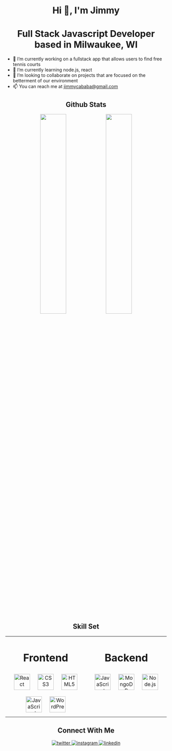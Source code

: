 
<h1 align="center">Hi 👋, I'm Jimmy</h1>
<h1 align="center">Full Stack Javascript Developer based in Milwaukee, WI</h1>

- 🔭 I’m currently working on a fullstack app that allows users to find free tennis courts
- 🌱 I’m currently learning node.js, react
- 👯 I’m looking to collaborate on projects that are focused on the betterment of our environment
- 📫 You can reach me at jimmycababa@gmail.com

<h2 align="center">Github Stats</h2>

<div align="center"><img src="https://github-readme-stats.vercel.app/api?username=jimmycababa&show_icons=true&locale=en" align="center" width="40%"/>
<img src="https://github-readme-streak-stats.herokuapp.com/?user=jimmycababa" align="center" width="40%"/>
</div> 

<h2 align="center">Skill Set</h2>
<div align="center" width="100%"> 
<table><tr><td valign="top" width="50%">
 
<h1 align="center">Frontend</h1> 
 
<div align="center">  
<img style="margin: 10px" src="https://profilinator.rishav.dev/skills-assets/react-original-wordmark.svg" alt="React" height="50" />   
<img style="margin: 10px" src="https://profilinator.rishav.dev/skills-assets/css3-original-wordmark.svg" alt="CSS3" height="50" />  
<img style="margin: 10px" src="https://profilinator.rishav.dev/skills-assets/html5-original-wordmark.svg" alt="HTML5" height="50" />  
<img style="margin: 10px" src="https://profilinator.rishav.dev/skills-assets/javascript-original.svg" alt="JavaScript" height="50" />   
<img style="margin: 10px" src="https://profilinator.rishav.dev/skills-assets/wordpress.png" alt="WordPress" height="50" />  
</div>
</td><td valign="top" width="50%">
 
 <h1 align="center">Backend</h1> 
 
<div align="center">  
<img style="margin: 10px" src="https://profilinator.rishav.dev/skills-assets/javascript-original.svg" alt="JavaScript" height="50" />  
<img style="margin: 10px" src="https://profilinator.rishav.dev/skills-assets/mongodb-original-wordmark.svg" alt="MongoDB" height="50" />  
<img style="margin: 10px" src="https://profilinator.rishav.dev/skills-assets/nodejs-original-wordmark.svg" alt="Node.js" height="50" />  
</div>
</td>
 
 </tr></table> 
 </div>

<h2 align="center">Connect With Me</h2>

<div align="center">
<a href="https://twitter.com/jimmycababa" target="_blank">
<img src=https://img.shields.io/badge/twitter-%2300acee.svg?&style=for-the-badge&logo=twitter&logoColor=white alt=twitter style="margin-bottom: 5px;" />
</a>
<a href="https://https://www.instagram.com/jimmycababa/" target="_blank">
<img src=https://img.shields.io/badge/instagram-%2324292e.svg?&style=for-the-badge&logo=instagram&logoColor=orange alt=instagram style="margin-bottom: 5px;" />
</a>
<a href="https://linkedin.com/in/james-cababa" target="_blank">
<img src=https://img.shields.io/badge/linkedin-%231E77B5.svg?&style=for-the-badge&logo=linkedin&logoColor=white alt=linkedin style="margin-bottom: 5px;" />
</a>  
</div>
